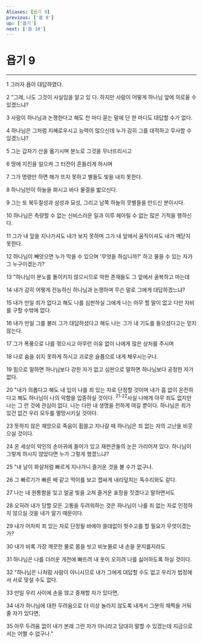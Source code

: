 ```yaml
---
Aliases: [욥기 9]
previous: ['욥 8']
up: ['욥기']
next: ['욥 10']
---
```

# 욥기 9

***


1 그러자 욥이 대답하였다. 

2 "그래, 나도 그것이 사실임을 알고 있 다. 하지만 사람이 어떻게 하나님 앞에 의로울 수 있겠느냐? 

3 사람이 하나님과 논쟁한다고 해도 천 마디 묻는 말에 단 한 마디도 대답할 수가 없다. 

4 하나님은 그처럼 지혜로우시고 능력이 많으신데 누가 감히 그를 대적하고 무사할 수 있겠느냐? 

5 그는 갑자기 산을 옮기시며 분노로 그것을 무너뜨리시고 

6 땅에 지진을 일으켜 그 터전이 흔들리게 하시며 

7 그가 명령만 하면 해가 뜨지 못하고 별들도 빛을 내지 못한다. 

8 하나님만이 하늘을 펴시고 바다 물결을 밟으신다. 

9 그는 또 북두칠성과 삼성과 묘성, 그리고 남쪽 하늘의 뭇별들을 만드신 분이시다. 

10 하나님은 측량할 수 없는 신비스러운 일과 이루 헤아릴 수 없는 많은 기적을 행하신다. 

11 그가 내 앞을 지나가셔도 내가 보지 못하며 그가 내 앞에서 움직이셔도 내가 깨닫지 못한다. 

12 하나님이 빼앗으면 누가 막을 수 있으며 '무엇을 하십니까?' 하고 물을 수 있는 자가 그 누구이겠는가? 

13 "하나님이 분노를 돌이키지 않으시므로 악한 존재들도 그 앞에서 굴복하고 마는데 

14 내가 감히 어떻게 전능하신 하나님과 논쟁하며 무슨 말로 그에게 대답하겠느냐? 

15 내가 만일 죄가 없다고 해도 나를 심판하실 그에게 나는 아무 할 말이 없고 다만 자비를 구할 수밖에 없다. 

16 내가 만일 그를 불러 그가 대답하셨다고 해도 나는 그가 내 기도를 들으셨다고는 믿지 않는다. 

17 그가 폭풍으로 나를 꺾으시고 아무런 이유 없이 나에게 많은 상처를 주시며 

18 나로 숨을 쉬지 못하게 하시고 괴로운 슬픔으로 내게 채우시는구나. 

19 힘으로 말하면 하나님보다 강한 자가 없고 심판으로 말하면 하나님보다 공정한 자가 없다. 

20 "내가 의롭다고 해도 내 입이 나를 죄 있는 자로 단정할 것이며 내가 흠 없이 온전하다고 해도 하나님이 나의 악함을 입증하실 것이다. <sup class="versenum">21-22</sup>사실 나에게 아무 죄도 없지만 나는 그 런 것에 관심이 없다. 나는 다만 내 생명을 천하게 여길 뿐이다. 하나님은 죄가 있건 없건 우리 모두를 멸망시키실 것이다. 

23 뜻하지 않은 재앙으로 죽음이 휩쓸고 지나갈 때 하나님은 죄 없는 자의 고난을 비웃으실 것이다. 

24 온 세상이 악인의 손아귀에 들어가 있고 재판관들의 눈은 가리어져 있다. 하나님이 그렇게 하시지 않았다면 누가 그렇게 했겠느냐? 

25 "내 날이 화살처럼 빠르게 지나가니 즐거운 것을 볼 수가 없구나. 

26 그 빠르기가 빠른 배 같고 먹이를 보고 잽싸게 내리덮치는 독수리와도 같다. 

27 나는 내 원통함을 잊고 얼굴 빛을 고쳐 즐거운 표정을 짓겠다고 말하면서도 

28 오히려 내가 당할 모든 고통을 두려워하는 것은 하나님이 나를 죄 없는 자로 인정하지 않으실 것을 내가 알기 때문이다. 

29 내가 어차피 죄 있는 자로 단정될 바에야 쓸데없이 헛수고를 할 필요가 무엇이겠는가? 

30 내가 비록 가장 깨끗한 물로 몸을 씻고 비눗물로 내 손을 문지를지라도 

31 하나님은 나를 더러운 개천에 빠뜨려 내 옷이 오히려 나를 싫어하도록 하실 것이다. 

32 "하나님은 나처럼 사람이 아니시므로 내가 그에게 대답할 수도 없고 우리가 법정에서 서로 맞설 수도 없다. 

33 만일 우리 사이에 손을 얹고 중재할 자가 있다면, 

34 내가 하나님에 대한 두려움으로 더 이상 놀라지 않도록 내게서 그분의 채찍을 거둬 줄 자가 있다면, 

35 아무 두려움 없이 내가 본래 그런 자가 아니라고 담대히 말할 수 있겠는데 지금으로서는 어쩔 수 없구나."
